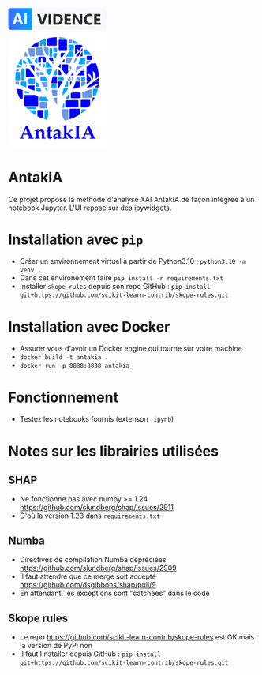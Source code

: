 <img src="assets/logo_ai-vidence.png" width="200">
<br>
<img src="assets/logo_antakia.png" width="200">

# AntakIA

Ce projet propose la méthode d'analyse XAI AntakIA de façon intégrée à un notebook Jupyter.
L'UI repose sur des ipywidgets.

# Installation avec `pip`

- Créer un environnement virtuel à partir de Python3.10 : `python3.10 -m venv .`
- Dans cet environement faire `pip install -r requirements.txt`
- Installer `skope-rules` depuis son repo GitHub : `pip install git+https://github.com/scikit-learn-contrib/skope-rules.git`

# Installation avec Docker

- Assurer vous d'avoir un Docker engine qui tourne sur votre machine
- `docker build -t antakia .`
- `docker run -p 8888:8888 antakia`

# Fonctionnement

- Testez les notebooks fournis (extenson `.ipynb`)

# Notes sur les librairies utilisées

## SHAP

- Ne fonctionne pas avec numpy >= 1.24 https://github.com/slundberg/shap/issues/2911
- D'où la version 1.23 dans `requirements.txt`

## Numba

- Directives de compilation Numba dépréciées https://github.com/slundberg/shap/issues/2909
- Il faut attendre que ce merge soit accepté https://github.com/dsgibbons/shap/pull/9
- En attendant, les exceptions sont "catchées" dans le code

## Skope rules

- Le repo https://github.com/scikit-learn-contrib/skope-rules est OK mais la version de PyPi non
- Il faut l'nstaller depuis GitHub : `pip install git+https://github.com/scikit-learn-contrib/skope-rules.git`